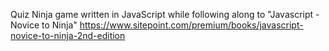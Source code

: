 Quiz Ninja game written in JavaScript while following along to "Javascript - Novice to Ninja" https://www.sitepoint.com/premium/books/javascript-novice-to-ninja-2nd-edition
